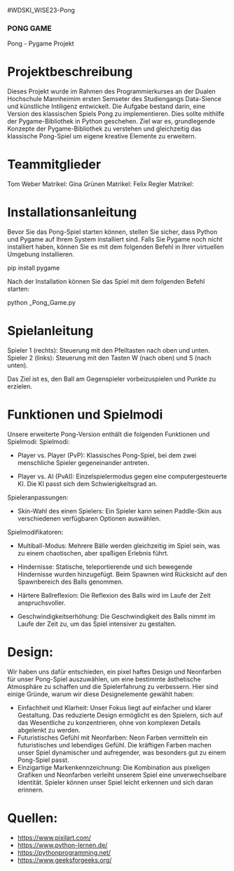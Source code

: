 #WDSKI_WISE23-Pong
### PONG GAME ###
Pong - Pygame Projekt

# Projektbeschreibung #
Dieses Projekt wurde im Rahmen des Programmierkurses an der Dualen Hochschule Mannheimim ersten Semseter des Studiengangs Data-Sience und künstliche Intiligenz entwickelt. Die Aufgabe bestand darin, eine Version des klassischen Spiels Pong zu implementieren. Dies sollte mithilfe der Pygame-Bibliothek in Python geschehen. Ziel war es, grundlegende Konzepte der Pygame-Bibliothek zu verstehen und gleichzeitig das klassische Pong-Spiel um eigene kreative Elemente zu erweitern.

# Teammitglieder #
Tom Weber			Matrikel: 
Gina Grünen			Matrikel: 
Felix Regler			Matrikel: 

# Installationsanleitung #
Bevor Sie das Pong-Spiel starten können, stellen Sie sicher, dass Python und Pygame auf Ihrem System installiert sind. Falls Sie Pygame noch nicht installiert haben, können Sie es mit dem folgenden Befehl in Ihrer virtuellen Umgebung installieren.

pip install pygame

Nach der Installation können Sie das Spiel mit dem folgenden Befehl starten:

python _Pong_Game.py


# Spielanleitung #

  Spieler 1 (rechts): 
    Steuerung mit den Pfeiltasten nach oben und unten.
  Spieler 2 (links): 
    Steuerung mit den Tasten W (nach oben) und S (nach unten). 

Das Ziel ist es, den Ball am Gegenspieler vorbeizuspielen und Punkte zu erzielen.

# Funktionen und Spielmodi #
Unsere erweiterte Pong-Version enthält die folgenden Funktionen und Spielmodi:
  Spielmodi:

  - Player vs. Player (PvP): Klassisches Pong-Spiel, bei dem zwei menschliche Spieler gegeneinander antreten.

  - Player vs. AI (PvAI): Einzelspielermodus gegen eine computergesteuerte KI. Die KI passt sich dem Schwierigkeitsgrad an.

  Spieleranpassungen:

  - Skin-Wahl des einen Spielers: Ein Spieler kann seinen Paddle-Skin aus verschiedenen verfügbaren Optionen auswählen.

  Spielmodifikatoren:

  - Multiball-Modus: Mehrere Bälle werden gleichzeitig im Spiel sein, was zu einem chaotischen, aber spaßigen Erlebnis führt.

  - Hindernisse: Statische, teleportierende und sich bewegende Hindernisse wurden hinzugefügt. Beim Spawnen wird Rücksicht auf den Spawnbereich des Balls genommen.

  - Härtere Ballreflexion: Die Reflexion des Balls wird im Laufe der Zeit anspruchsvoller.

  - Geschwindigkeitserhöhung: Die Geschwindigkeit des Balls nimmt im Laufe der Zeit zu, um das Spiel intensiver zu gestalten.
    
# Design:
Wir haben uns dafür entschieden, ein pixel haftes Design und Neonfarben für unser Pong-Spiel auszuwählen, um eine bestimmte ästhetische Atmosphäre zu schaffen und die Spielerfahrung zu verbessern. Hier sind einige Gründe, warum wir diese Designelemente gewählt haben:

- Einfachheit und Klarheit: Unser Fokus liegt auf einfacher und klarer Gestaltung. Das reduzierte Design ermöglicht es den Spielern, sich auf das Wesentliche zu konzentrieren, ohne von komplexen Details abgelenkt zu werden.
- Futuristisches Gefühl mit Neonfarben: Neon Farben vermitteln ein futuristisches und lebendiges Gefühl. Die kräftigen Farben machen unser Spiel dynamischer und aufregender, was besonders gut zu einem Pong-Spiel passt.
- Einzigartige Markenkennzeichnung: Die Kombination aus pixeligen Grafiken und Neonfarben verleiht unserem Spiel eine unverwechselbare Identität. Spieler können unser Spiel leicht erkennen und sich daran erinnern.


# Quellen:
 - https://www.pixilart.com/
 - https://www.python-lernen.de/
 - https://pythonprogramming.net/
 - https://www.geeksforgeeks.org/

